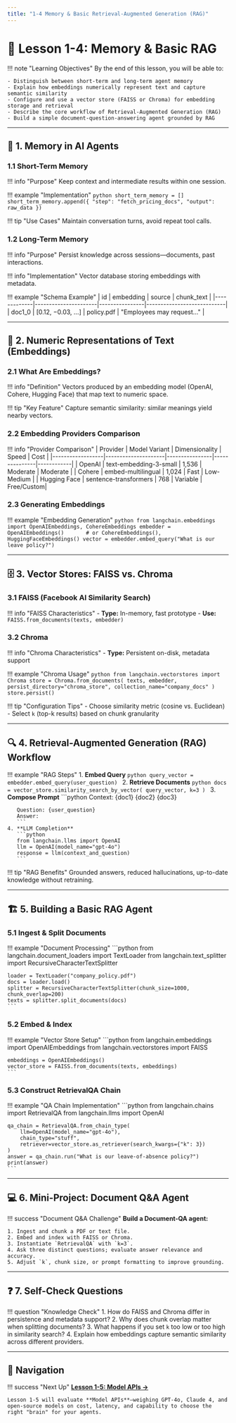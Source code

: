 ```yaml
---
title: "1-4 Memory & Basic Retrieval-Augmented Generation (RAG)"
---
```


# 🧠 Lesson 1-4: Memory & Basic RAG

!!! note "Learning Objectives"
    By the end of this lesson, you will be able to:

    - Distinguish between short-term and long-term agent memory
    - Explain how embeddings numerically represent text and capture semantic similarity
    - Configure and use a vector store (FAISS or Chroma) for embedding storage and retrieval
    - Describe the core workflow of Retrieval-Augmented Generation (RAG)
    - Build a simple document-question-answering agent grounded by RAG

---

## 💾 1. Memory in AI Agents

### 1.1 Short-Term Memory

!!! info "Purpose"
    Keep context and intermediate results within one session.

!!! example "Implementation"
    ```python
    short_term_memory = []
    short_term_memory.append({
        "step": "fetch_pricing_docs",
        "output": raw_data
    })
    ```

!!! tip "Use Cases"
    Maintain conversation turns, avoid repeat tool calls.

### 1.2 Long-Term Memory

!!! info "Purpose"
    Persist knowledge across sessions—documents, past interactions.

!!! info "Implementation"
    Vector database storing embeddings with metadata.

!!! example "Schema Example"
    | id          | embedding            | source         | chunk_text                 |
    |-------------|----------------------|----------------|----------------------------|
    | doc1_0      | [0.12, −0.03, …]     | policy.pdf     | "Employees may request…"   |

---

## 🔢 2. Numeric Representations of Text (Embeddings)

### 2.1 What Are Embeddings?

!!! info "Definition"
    Vectors produced by an embedding model (OpenAI, Cohere, Hugging Face) that map text to numeric space.

!!! tip "Key Feature"
    Capture semantic similarity: similar meanings yield nearby vectors.

### 2.2 Embedding Providers Comparison

!!! info "Provider Comparison"
    | Provider         | Model Variant       | Dimensionality | Speed         | Cost       |
    |------------------|---------------------|----------------|---------------|------------|
    | OpenAI           | text-embedding-3-small | 1,536          | Moderate      | Moderate   |
    | Cohere           | embed-multilingual  | 1,024          | Fast          | Low-Medium |
    | Hugging Face     | sentence-transformers | 768            | Variable      | Free/Custom|

### 2.3 Generating Embeddings

!!! example "Embedding Generation"
    ```python
    from langchain.embeddings import OpenAIEmbeddings, CohereEmbeddings
    embedder = OpenAIEmbeddings()       # or CohereEmbeddings(), HuggingFaceEmbeddings()
    vector = embedder.embed_query("What is our leave policy?")
    ```

---

## 🗄️ 3. Vector Stores: FAISS vs. Chroma

### 3.1 FAISS (Facebook AI Similarity Search)

!!! info "FAISS Characteristics"
    - **Type:** In-memory, fast prototype
    - **Use:** `FAISS.from_documents(texts, embedder)`

### 3.2 Chroma

!!! info "Chroma Characteristics"
    - **Type:** Persistent on-disk, metadata support

!!! example "Chroma Usage"
    ```python
    from langchain.vectorstores import Chroma
    store = Chroma.from_documents(
        texts, embedder,
        persist_directory="chroma_store",
        collection_name="company_docs"
    )
    store.persist()
    ```

!!! tip "Configuration Tips"
    - Choose similarity metric (cosine vs. Euclidean)
    - Select `k` (top-k results) based on chunk granularity

---

## 🔍 4. Retrieval-Augmented Generation (RAG) Workflow

!!! example "RAG Steps"
    1. **Embed Query**
       ```python
       query_vector = embedder.embed_query(user_question)
       ```
    2. **Retrieve Documents**
       ```python
       docs = vector_store.similarity_search_by_vector(
           query_vector, k=3
       )
       ```
    3. **Compose Prompt**
       ```python
       Context:
       {doc1}
       {doc2}
       {doc3}

       Question: {user_question}
       Answer:
       ```
    4. **LLM Completion**
       ```python
       from langchain.llms import OpenAI
       llm = OpenAI(model_name="gpt-4o")
       response = llm(context_and_question)
       ```

!!! tip "RAG Benefits"
    Grounded answers, reduced hallucinations, up-to-date knowledge without retraining.

---

## 🏗️ 5. Building a Basic RAG Agent

### 5.1 Ingest & Split Documents

!!! example "Document Processing"
    ```python
    from langchain.document_loaders import TextLoader
    from langchain.text_splitter import RecursiveCharacterTextSplitter

    loader = TextLoader("company_policy.pdf")
    docs = loader.load()
    splitter = RecursiveCharacterTextSplitter(chunk_size=1000, chunk_overlap=200)
    texts = splitter.split_documents(docs)
    ```

### 5.2 Embed & Index

!!! example "Vector Store Setup"
    ```python
    from langchain.embeddings import OpenAIEmbeddings
    from langchain.vectorstores import FAISS

    embeddings = OpenAIEmbeddings()
    vector_store = FAISS.from_documents(texts, embeddings)
    ```

### 5.3 Construct RetrievalQA Chain

!!! example "QA Chain Implementation"
    ```python
    from langchain.chains import RetrievalQA
    from langchain.llms import OpenAI

    qa_chain = RetrievalQA.from_chain_type(
        llm=OpenAI(model_name="gpt-4o"),
        chain_type="stuff",
        retriever=vector_store.as_retriever(search_kwargs={"k": 3})
    )
    answer = qa_chain.run("What is our leave-of-absence policy?")
    print(answer)
    ```

---

## 💻 6. Mini-Project: Document Q&A Agent

!!! success "Document Q&A Challenge"
    **Build a Document-QA agent:**

    1. Ingest and chunk a PDF or text file.
    2. Embed and index with FAISS or Chroma.
    3. Instantiate `RetrievalQA` with `k=3`.
    4. Ask three distinct questions; evaluate answer relevance and accuracy.
    5. Adjust `k`, chunk size, or prompt formatting to improve grounding.

---

## ❓ 7. Self-Check Questions

!!! question "Knowledge Check"
    1. How do FAISS and Chroma differ in persistence and metadata support?
    2. Why does chunk overlap matter when splitting documents?
    3. What happens if you set `k` too low or too high in similarity search?
    4. Explain how embeddings capture semantic similarity across different providers.

---

## 🧭 Navigation

!!! success "Next Up"
    **[Lesson 1-5: Model APIs →](lesson-5.md)**

    Lesson 1-5 will evaluate **Model APIs**—weighing GPT-4o, Claude 4, and open-source models on cost, latency, and capability to choose the right "brain" for your agents.  